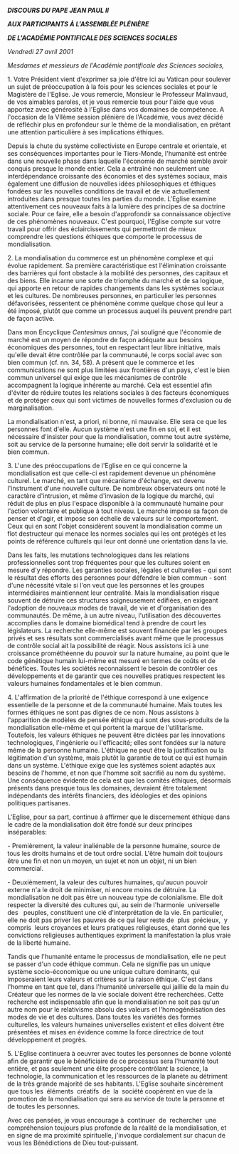 ***DISCOURS DU PAPE JEAN PAUL II***

***AUX PARTICIPANTS À L'ASSEMBLÉE PLÉNIÈRE***

***DE L'ACADÉMIE PONTIFICALE DES SCIENCES SOCIALES***

*Vendredi 27 avril 2001*

*Mesdames et messieurs de l'Académie pontificale des Sciences sociales,*

1. Votre Président vient d'exprimer sa joie d'être ici au Vatican pour soulever un sujet de préoccupation à la fois pour les sciences sociales et pour le Magistère de l'Eglise. Je vous remercie, Monsieur le Professeur Malinvaud, de vos aimables paroles, et je vous remercie tous pour l'aide que vous apportez avec générosité à l'Eglise dans vos domaines de compétence. A l'occasion de la VIIème session plénière de l'Académie, vous avez décidé de réfléchir plus en profondeur sur le thème de la mondialisation, en prêtant une attention particulière à ses implications éthiques.

Depuis la chute du système collectiviste en Europe centrale et orientale, et ses conséquences importantes pour le Tiers-Monde, l'humanité est entrée dans une nouvelle phase dans laquelle l'économie de marché semble avoir conquis presque le monde entier. Cela a entraîné non seulement une interdépendance croissante des économies et des systèmes sociaux, mais également une diffusion de nouvelles idées philosophiques et éthiques fondées sur les nouvelles conditions de travail et de vie actuellement introduites dans presque toutes les parties du monde. L'Eglise examine attentivement ces nouveaux faits à la lumière des principes de sa doctrine sociale. Pour ce faire, elle a besoin d'approfondir sa connaissance objective de ces phénomènes nouveaux. C'est pourquoi, l'Eglise compte sur votre travail pour offrir des éclaircissements qui permettront de mieux comprendre les questions éthiques que comporte le processus de mondialisation.

2. La mondialisation du commerce est un phénomène complexe et qui évolue rapidement. Sa première caractéristique est l'élimination croissante des barrières qui font obstacle à la mobilité des personnes, des capitaux et des biens. Elle incarne une sorte de triomphe du marché et de sa logique, qui apporte en retour de rapides changements dans les systèmes sociaux et les cultures. De nombreuses personnes, en particulier les personnes défavorisées, ressentent ce phénomène comme quelque chose qui leur a été imposé, plutôt que comme un processus auquel ils peuvent prendre part de façon active.

Dans mon Encyclique *Centesimus annus*, j'ai souligné que l'économie de marché est un moyen de répondre de façon adéquate aux besoins économiques des personnes, tout en respectant leur libre initiative, mais qu'elle devait être contrôlée par la communauté, le corps social avec son bien commun (cf. nn. 34, 58). A présent que le commerce et les communications ne sont plus limitées aux frontières d'un pays, c'est le bien commun universel qui exige que les mécanismes de contrôle accompagnent la logique inhérente au marché. Cela est essentiel afin d'éviter de réduire toutes les relations sociales à des facteurs économiques et de protéger ceux qui sont victimes de nouvelles formes d'exclusion ou de marginalisation.

La mondialisation n'est, a priori, ni bonne, ni mauvaise. Elle sera ce que les personnes font d'elle. Aucun système n'est une fin en soi, et il est nécessaire d'insister pour que la mondialisation, comme tout autre système, soit au service de la personne humaine; elle doit servir la solidarité et le bien commun.

3. L'une des préoccupations de l'Eglise en ce qui concerne la mondialisation est que celle-ci est rapidement devenue un phénomène culturel. Le marché, en tant que mécanisme d'échange, est devenu l'instrument d'une nouvelle culture. De nombreux observateurs ont noté le caractère d'intrusion, et même d'invasion de la logique du marché, qui réduit de plus en plus l'espace disponible à la communauté humaine pour l'action volontaire et publique à tout niveau. Le marché impose sa façon de penser et d'agir, et impose son échelle de valeurs sur le comportement. Ceux qui en sont l'objet considèrent souvent la mondialisation comme un flot destructeur qui menace les normes sociales qui les ont protégés et les points de référence culturels qui leur ont donné une orientation dans la vie.

Dans les faits, les mutations technologiques dans les relations professionnelles sont trop fréquentes pour que les cultures soient en mesure d'y répondre. Les garanties sociales, légales et culturelles - qui sont le résultat des efforts des personnes pour défendre le bien commun - sont d'une nécessité vitale si l'on veut que les personnes et les groupes intermédiaires maintiennent leur centralité. Mais la mondialisation risque souvent de détruire ces structures soigneusement édifiées, en exigeant l'adoption de nouveaux modes de travail, de vie et d'organisation des communautés. De même, à un autre niveau, l'utilisation des découvertes accomplies dans le domaine biomédical tend à prendre de court les législateurs. La recherche elle-même est souvent financée par les groupes privés et ses résultats sont commercialisés avant même que le processus de contrôle social ait la possibilité de réagir. Nous assistons ici à une croissance prométhéenne du pouvoir sur la nature humaine, au point que le code génétique humain lui-même est mesuré en termes de coûts et de bénéfices. Toutes les sociétés reconnaissent le besoin de contrôler ces développements et de garantir que ces nouvelles pratiques respectent les valeurs humaines fondamentales et le bien commun.

4. L'affirmation de la priorité de l'éthique correspond à une exigence essentielle de la personne et de la communauté humaine. Mais toutes les formes éthiques ne sont pas dignes de ce nom. Nous assistons à l'apparition de modèles de pensée éthique qui sont des sous-produits de la mondialisation elle-même et qui portent la marque de l'utilitarisme. Toutefois, les valeurs éthiques ne peuvent être dictées par les innovations technologiques, l'ingénierie ou l'efficacité; elles sont fondées sur la nature même de la personne humaine. L'éthique ne peut être la justification ou la légitimation d'un système, mais plutôt la garantie de tout ce qui est humain dans un système. L'éthique exige que les systèmes soient adaptés aux besoins de l'homme, et non que l'homme soit sacrifié au nom du système. Une conséquence évidente de cela est que les comités éthiques, désormais présents dans presque tous les domaines, devraient être totalement indépendants des intérêts financiers, des idéologies et des opinions politiques partisanes.

L'Eglise, pour sa part, continue à affirmer que le discernement éthique dans le cadre de la mondialisation doit être fondé sur deux principes inséparables:

- Premièrement, la valeur inaliénable de la personne humaine, source de tous les droits humains et de tout ordre social. L'être humain doit toujours être une fin et non un moyen, un sujet et non un objet, ni un bien commercial.

- Deuxièmement, la valeur des cultures humaines, qu'aucun pouvoir externe n'a le droit de minimiser, ni encore moins de détruire. La mondialisation ne doit pas être un nouveau type de colonialisme. Elle doit respecter la diversité des cultures qui, au sein de l'harmonie  universelle  des   peuples, constituent une clé d'interprétation de la vie. En particulier, elle ne doit pas priver les pauvres de ce qui leur reste de  plus  précieux,  y  compris  leurs croyances et leurs pratiques religieuses, étant donné que les convictions religieuses authentiques expriment la manifestation la plus vraie de la liberté humaine.

Tandis que l'humanité entame le processus de mondialisation, elle ne peut se passer d'un code éthique commun. Cela ne signifie pas un unique système socio-économique ou une unique culture dominants, qui imposeraient leurs valeurs et critères sur la raison éthique. C'est dans l'homme en tant que tel, dans l'humanité universelle qui jaillie de la main du Créateur que les normes de la vie sociale doivent être recherchées. Cette recherche est indispensable afin que la mondialisation ne soit pas qu'un autre nom pour le relativisme absolu des valeurs et l'homogénéisation des modes de vie et des cultures. Dans toutes les variétés des formes culturelles, les valeurs humaines universelles existent et elles doivent être présentées et mises en évidence comme la force directrice de tout développement et progrès.

5. L'Eglise continuera à oeuvrer avec toutes les personnes de bonne volonté afin de garantir que le bénéficiaire de ce processus sera l'humanité tout entière, et pas seulement une élite prospère contrôlant la science, la technologie, la communication et les ressources de la planète au détriment de la très grande majorité de ses habitants. L'Eglise souhaite sincèrement que tous les  éléments  créatifs  de  la  société coopèrent en vue de la promotion de la mondialisation qui sera au service de toute la personne et de toutes les personnes.

Avec ces pensées, je vous encourage à  continuer  de  rechercher  une  compréhension toujours plus profonde de la réalité de la mondialisation, et en signe de ma proximité spirituelle, j'invoque cordialement sur chacun de vous les Bénédictions de Dieu tout-puissant.